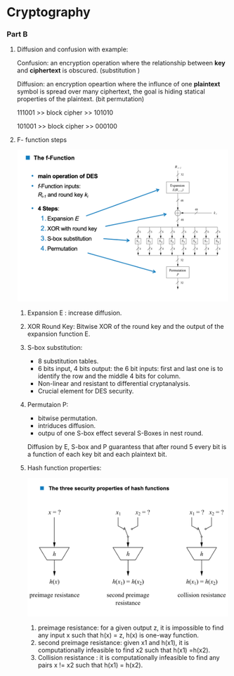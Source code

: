 # Cryptography



###  Part B

1. Diffusion and confusion with example:

   Confusion: an encryption operation where the relationship between **key** and **ciphertext** is obscured. (substitution )

   Diffusion: an encryption  opeartion where the influnce of one **plaintext** symbol is spread over many ciphertext, the goal is hiding statical properties of the plaintext.  (bit permutation)

   111001   >> block cipher >> 101010

   101001   >> block cipher >> 000100

2. F- function steps

   ![](./images/f_function.png)

   1. Expansion E : increase diffusion.

   2. XOR Round Key: Bitwise XOR of the round key and the output of the expansion function E.

   3. S-box substitution: 

      * 8 substitution tables.
      * 6 bits input, 4 bits output: the 6 bit inputs: first and last one is to identify the row and the middle 4 bits for column.
      * Non-linear and resistant to differential cryptanalysis.
      * Crucial element for DES security.

   4. Permutaion P: 

      * bitwise permutation.
      * intriduces diffusion.
      * outpu of one S-box effect several S-Boxes in nest round.

      Diffusion by E, S-box and P guarantess that after round 5 every bit is a function of each key bit and each plaintext bit.



   3. Hash function properties:

      ![](./images/h_function.png)



      1. preimage resistance: for a given output z, it is impossible to find any input x such that  h(x) = z, h(x) is one-way function.
      2. second preimage resistance: given x1 and h(x1), it is computationally infeasible to find x2 such that h(x1) =h(x2).
      3. Collision resistance : it is computationally infeasible to find any pairs x != x2 such that h(x1) = h(x2).
